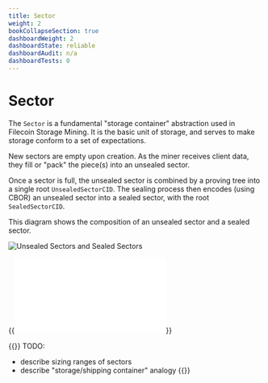 ```yaml
---
title: Sector
weight: 2
bookCollapseSection: true
dashboardWeight: 2
dashboardState: reliable
dashboardAudit: n/a
dashboardTests: 0
---
```


# Sector

The `Sector` is a fundamental "storage container" abstraction used in Filecoin Storage Mining. It is the basic unit of storage,
and serves to make storage conform to a set of expectations.

New sectors are empty upon creation. As the miner receives client data, they fill or "pack" the piece(s) into an unsealed sector.

Once a sector is full, the unsealed sector is combined by a proving tree into a single root `UnsealedSectorCID`. The sealing process then encodes (using CBOR) an unsealed sector into a sealed sector, with the root `SealedSectorCID`.

This diagram shows the composition of an unsealed sector and a sealed sector.

![Unsealed Sectors and Sealed Sectors](sectors.png)

{{<embed src="sector.id" lang="go" >}}


{{<hint warning >}}
TODO:

- describe sizing ranges of sectors
- describe "storage/shipping container" analogy
{{</hint >}}
